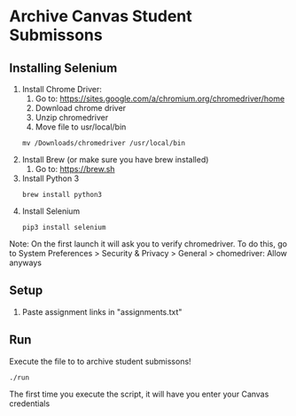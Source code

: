 # Archive Canvas Student Submissons

## Installing Selenium
1. Install Chrome Driver:
	1. Go to: https://sites.google.com/a/chromium.org/chromedriver/home
	2. Download chrome driver
	3. Unzip chromedriver
	4. Move file to usr/local/bin 
    ```
    mv /Downloads/chromedriver /usr/local/bin
    ```
2. Install Brew (or make sure you have brew installed)
	1. Go to: https://brew.sh
3. Install Python 3 
	```
	brew install python3
	```
4. Install Selenium
	```
	pip3 install selenium
	```

Note: On the first launch it will ask you to verify chromedriver. To do this, go to System Preferences > Security & Privacy > General > chomedriver: Allow anyways

## Setup
1. Paste assignment links in "assignments.txt"

## Run
Execute the file to to archive student submissons!

	./run 
The first time you execute the script, it will have you enter your Canvas credentials
